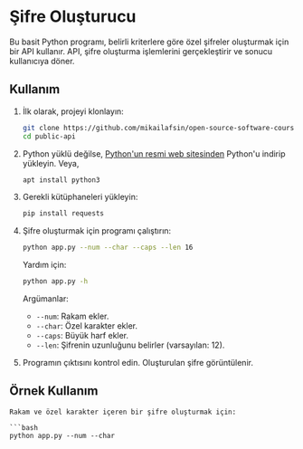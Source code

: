 # Şifre Oluşturucu

Bu basit Python programı, belirli kriterlere göre özel şifreler oluşturmak için bir API kullanır. API, şifre oluşturma işlemlerini gerçekleştirir ve sonucu kullanıcıya döner.

## Kullanım

1. İlk olarak, projeyi klonlayın:

    ```bash
    git clone https://github.com/mikailafsin/open-source-software-course.git
    cd public-api
    ```

2. Python yüklü değilse, [Python'un resmi web sitesinden](https://www.python.org/downloads/) Python'u indirip yükleyin. Veya,

	```bash
    apt install python3
    ```

3. Gerekli kütüphaneleri yükleyin:

    ```bash
    pip install requests
    ```

4. Şifre oluşturmak için programı çalıştırın:

    ```bash
    python app.py --num --char --caps --len 16
    ```

	Yardım için:

    ```bash
    python app.py -h
    ```

    Argümanlar:

    - `--num`: Rakam ekler.
    - `--char`: Özel karakter ekler.
    - `--caps`: Büyük harf ekler.
    - `--len`: Şifrenin uzunluğunu belirler (varsayılan: 12).

5. Programın çıktısını kontrol edin. Oluşturulan şifre görüntülenir.

## Örnek Kullanım

	Rakam ve özel karakter içeren bir şifre oluşturmak için:

	```bash
	python app.py --num --char

